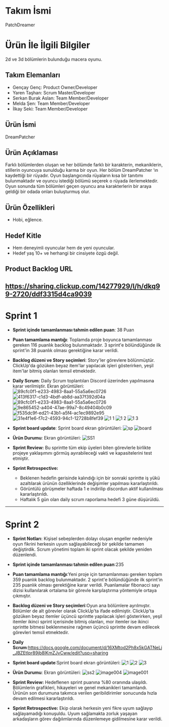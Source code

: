 # **Takım İsmi**
PatchDreamer

# Ürün İle İlgili Bilgiler
2d ve 3d bölümlerin bulunduğu macera oyunu.

## Takım Elemanları
- Gençay Genç: Product Owner/Developer
- Yaren Taşhan: Scrum Master/Developer
- Serkan Burak Aslan: Team Member/Developer
- Melda Şen: Team Member/Developer
- İlkay Seki: Team Member/Developer

## Ürün İsmi
DreamPatcher

## Ürün Açıklaması
Farklı bölümlerden oluşan ve her bölümde farklı bir karakterin, mekaniklerin, stillerin oyuncuya sunulduğu karma bir oyun. Her bölüm DreamPatcher ‘ın kaydettiği bir
rüyadır. Oyun başlangıcında rüyaların kısa bir tanıtımı bulunmaktadır ve oyuncu istediği bölümü seçerek o rüyada ilerlemektedir. Oyun sonunda tüm bölümleri geçen
oyuncu ana karakterlerin bir araya geldiği bir odada onları buluşturmuş olur.

## Ürün Özellikleri
-	Hobi, eğlence.

## Hedef Kitle
-	Hem deneyimli oyuncular hem de yeni oyuncular.
-	Hedef yaş 10+ ve herhangi bir cinsiyete özgü değil.


## Product Backlog URL
https://sharing.clickup.com/14277929/l/h/dkq99-2720/ddf3315d4ca9039
---

# Sprint 1

- **Sprint içinde tamamlanması tahmin edilen puan**: 38 Puan

- **Puan tamamlama mantığı**: Toplamda proje boyunca tamamlanması gereken 116 puanlık backlog bulunmaktadır. 3 sprint'e bölündüğünde ilk sprint'in 38 puanlık olması 
gerektiğine karar verildi.

- **Backlog düzeni ve Story seçimleri**: Story'ler görevlere bölünmüştür. ClickUp'da gözüken beyaz item'lar yapılacak işleri gösterirken, yeşil item'lar bitmiş 
olanları temsil etmektedir.

- **Daily Scrum**: Daily Scrum toplantıları Discord üzerinden yapılmasına karar verilmiştir. Ekran görüntüleri: 
![89cfc0f1-e233-4983-8aa1-55a5a6ec0726](https://user-images.githubusercontent.com/95364332/167495500-d49f1504-5524-433b-8542-7f51f28ed0be.jpg)
![413f6317-c1d3-4bdf-ab8d-aa37f392d04a](https://user-images.githubusercontent.com/95364332/167495543-de3fa25f-d300-45bf-a6be-5e90339f6c97.jpg)
![89cfc0f1-e233-4983-8aa1-55a5a6ec0726](https://user-images.githubusercontent.com/95364332/167495596-520a80bf-ff69-4bbb-914f-7b1ab5b3f170.jpg)
![9e865452-a404-47ae-99a7-8c49404b0c09](https://user-images.githubusercontent.com/95364332/167495608-acaf3794-03fc-49c5-b5f0-67b6f1587dc4.jpg)
![f535dc9f-ed21-43b1-a5f4-ac1ec9892e95](https://user-images.githubusercontent.com/95364332/167495632-9702d292-739f-4d3e-9963-5e4fee9c1bba.jpg)
![31e4f1e6-f7c2-4593-94c1-12728b8fef39](https://user-images.githubusercontent.com/95364332/167495659-e17618b7-1c3c-4789-8da7-aa297e13bfee.jpg)
![1 1](https://user-images.githubusercontent.com/95364332/167487646-1daaa0a2-885b-4893-97e9-a6d9ba224ebf.JPG)
![1 2](https://user-images.githubusercontent.com/95364332/167487649-1ca6f0c6-74ae-4aff-a9b8-ab830d755795.JPG)
![1 3](https://user-images.githubusercontent.com/95364332/167487651-44e682bb-c57e-4f4e-9921-2af1cc98bf92.JPG)

- **Sprint board update**: Sprint board ekran görüntüleri: 
 ![sp](https://user-images.githubusercontent.com/95364332/167490881-de780176-2e8e-423b-a88d-a33f5cb7357e.JPG)
![board](https://user-images.githubusercontent.com/95364332/167490768-66f05434-c7fe-4f10-9aea-cec20e2c48e5.JPG)

- **Ürün Durumu**: Ekran görüntüleri:
  ![SS1](https://user-images.githubusercontent.com/95364332/167489212-ac42f370-9916-4df4-8526-fdc4af3e0dff.JPG)
 
- **Sprint Review:** Bu sprintte tüm ekip üyeleri biten görevlerle birlikte projeye yaklaşımını görmüş ayırabileceği vakti ve kapasitelerini test etmiştir. 

- **Sprint Retrospective:**
  - Beklenen hedefin gerisinde kalındığı için bir sonraki sprintte iş yükü azaltılarak ürünün özelliklerinde değişimler yapılması kararlaştırıldı.
  - Görüntülü görüşmeler haftada 1 e indirilip discordun aktif kullanılması kararlaştırıldı.
  - Haftalık 5 gün olan daily scrum raporlama hedefi 3 güne düşürüldü.

---

# Sprint 2

- **Sprint Notları**: Kişisel sebeplerden dolayı oluşan engeller nedeniyle oyun fikrini herkesin uyum sağlayabileceği bir şekilde tamamen değiştirdik. Scrum 
yönetimi toplam iki sprint olacak şekilde yeniden düzenlendi.

- **Sprint içinde tamamlanması tahmin edilen puan**:235

- **Puan tamamlama mantığı**:Yeni proje için tamamlanması gereken toplam 359 puanlık backlog bulunmaktadır. 2 sprint'e bölündüğünde ilk sprint'in 235 puanlık olması
 gerektiğine karar verildi. Puanlamalar fibonacci sayı dizisi kullanılarak ortalama bir görevle karşılaştırma yöntemiyle ortaya çıkmıştır. 

- **Backlog düzeni ve Story seçimleri**:Oyun ana bölümlere ayrılmıştır. Bölümler de alt görevler olarak ClickUp’ta ifade edilmiştir. ClickUp'ta gözüken beyaz itemler 
üçüncü sprintte yapılacak işleri gösterirken, yeşil itemler ikinci sprint içerisinde bitmiş olanları, mor itemler ise ikinci sprintte bitmesi beklenmesine rağmen 
üçüncü sprintte devam edilecek görevleri temsil etmektedir.

- **Daily Scrum**:https://docs.google.com/document/d/16XMtod2Ph8x5kGATNeLj_JBZEtIpr89jb8lKmZJvCww/edit?usp=sharing

- **Sprint board update**:Sprint board ekran görüntüleri: 
![1](https://user-images.githubusercontent.com/95364332/169899623-ffe1af1b-2781-4e00-a70f-288276ed324d.JPG)
![2](https://user-images.githubusercontent.com/95364332/169899628-b35567e5-b493-4fc5-836d-aabbe47dba1a.JPG)
![3](https://user-images.githubusercontent.com/95364332/169899746-693d0183-5874-4cfa-8d28-0cd2edf7a3c8.JPG)

- **Ürün Durumu**: Ekran görüntüleri:
![ss2](https://user-images.githubusercontent.com/95364332/169900294-46bd6173-27da-4692-90b5-23ab1bf83d55.JPG)
![image004](https://user-images.githubusercontent.com/95364332/169900298-1d1c8ee9-8698-45da-9cae-15038c7ec27f.jpg)
![image001](https://user-images.githubusercontent.com/95364332/169900301-1fdeebe2-f4e2-4dd3-a9c6-b4fd2d94938a.png)

- **Sprint Review:** Hedeflenen sprint puanına %80 oranında ulaşıldı. Bölümlerin grafikleri, hikayeleri ve genel mekanikleri tamamlandı. Ürünün son durumuna 
takımca verilen geribildirimler sonucunda hızla devam edilmesi kararlaştırıldı.

- **Sprint Retrospective:**
Ekip olarak herkesin yeni fikre uyum sağlayıp sağlayamadığı konuşuldu. Uyum sağlamakta zorluk yaşayan arkadaşların görev dağılımlarında düzenlemeye gidilmesine 
karar verildi.
